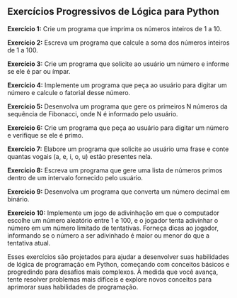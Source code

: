 ## Exercícios Progressivos de Lógica para Python

**Exercício 1:** Crie um programa que imprima os números inteiros de 1 a 10.

**Exercício 2:** Escreva um programa que calcule a soma dos números inteiros de 1 a 100.

**Exercício 3:** Crie um programa que solicite ao usuário um número e informe se ele é par ou ímpar.

**Exercício 4:** Implemente um programa que peça ao usuário para digitar um número e calcule o fatorial desse número.

**Exercício 5:** Desenvolva um programa que gere os primeiros N números da sequência de Fibonacci, onde N é informado pelo usuário.

**Exercício 6:** Crie um programa que peça ao usuário para digitar um número e verifique se ele é primo.

**Exercício 7:** Elabore um programa que solicite ao usuário uma frase e conte quantas vogais (a, e, i, o, u) estão presentes nela.

**Exercício 8:** Escreva um programa que gere uma lista de números primos dentro de um intervalo fornecido pelo usuário.

**Exercício 9:** Desenvolva um programa que converta um número decimal em binário.

**Exercício 10:** Implemente um jogo de adivinhação em que o computador escolhe um número aleatório entre 1 e 100, e o jogador tenta adivinhar o número em um número limitado de tentativas. Forneça dicas ao jogador, informando se o número a ser adivinhado é maior ou menor do que a tentativa atual.

Esses exercícios são projetados para ajudar a desenvolver suas habilidades de lógica de programação em Python, começando com conceitos básicos e progredindo para desafios mais complexos. À medida que você avança, tente resolver problemas mais difíceis e explore novos conceitos para aprimorar suas habilidades de programação.
